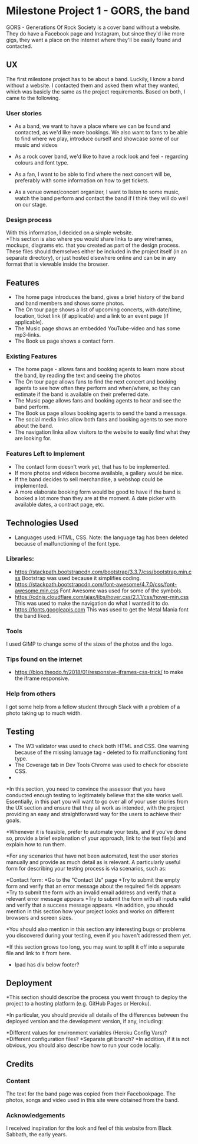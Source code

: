# Milestone Project 1 - GORS, the band

GORS - Generations Of Rock Society is a cover band without a website. They do have a Facebook page and Instagram, but since
they'd like more gigs, they want a place on the internet where they'll be easily found and contacted.

## UX

The first milestone project has to be about a band. Luckily, I know a band without a website. I contacted them and asked them what they wanted, which
was basicly the same as the project requirements. Based on both, I came to the  following.

### User stories
- As a band, we want to have a place where we can be found and contacted, as we'd like more bookings. We also want to fans to be 
able to find where we play,  introduce ourself and showcase some of our music and videos
- As a rock cover band, we'd like to have a rock look and feel - regarding colours and font type.

- As a fan, I want to be able to find where the next concert will be, preferably with some information on how to get tickets.

- As a venue owner/concert organizer, I want to listen to some music, watch the band perform and contact the band if I think they will do well
on our stage.

### Design process
With this information, I decided on a simple website.  
*This section is also where you would share links to any wireframes, mockups, diagrams etc. that you created as part of the design process. These files should themselves either be included in the project itself (in an separate directory), or just hosted elsewhere online and can be in any format that is viewable inside the browser.

## Features
- The home page introduces the band, gives a brief history of the band and band members and shows some photos.
- The On tour page shows a list of upcoming concerts, with date/time, location, ticket link (if applicable) and a link to an event page (if applicable).
- The Music page shows an embedded YouTube-video and has some mp3-links.
- The Book us page shows a contact form.

### Existing Features
- The home page - allows fans and booking agents to learn more about the band, by reading the text and seeing the photos
- The On tour page allows fans to find the next concert and booking agents to see how often they perform and when/where, so they can estimate if the band is available on their preferred date.
- The Music page allows fans and booking agents to hear and see the band perform.
- The Book us page allows booking agents to send the band a message.
- The social media links allow both fans and booking agents to see more about the band.
- The navigation links allow visitors to the website to easily find what they are looking for.


### Features Left to Implement
- The contact form doesn't work yet, that has to be implemented.
- If more photos and videos become available, a gallery would be nice.
- If the band decides to sell merchandise, a webshop could be implemented.
- A more elaborate booking form would be good to have if the band is booked a lot more than they are at the moment. A date picker with available dates, a contract page, etc.

## Technologies Used
- Languages used: HTML, CSS. Note: the language tag has been deleted because of malfunctioning of the font type.


### Libraries:
- https://stackpath.bootstrapcdn.com/bootstrap/3.3.7/css/bootstrap.min.css Bootstrap was used because it simplifies coding.
- https://stackpath.bootstrapcdn.com/font-awesome/4.7.0/css/font-awesome.min.css Font Awesome was used for some of the symbols.
- https://cdnjs.cloudflare.com/ajax/libs/hover.css/2.1.1/css/hover-min.css This was used to make the navigation do what I wanted it to do.
- https://fonts.googleapis.com This was used to get the Metal Mania font the band liked.

### Tools
I used GIMP to change some of the sizes of the photos and the logo.

### Tips found on the internet
- https://blog.theodo.fr/2018/01/responsive-iframes-css-trick/ to make the iframe responsive.

### Help from others 
I got some help from a fellow student through Slack with a problem of a photo taking up to much width.

## Testing
- The W3 validator was used to check both HTML and CSS. One warning because of the missing lanuage tag - deleted to fix malfunctioning font type.
- The Coverage tab in Dev Tools Chrome was used to check for obsolete CSS.
- 
*In this section, you need to convince the assessor that you have conducted enough testing to legitimately believe that the site works well. Essentially, in this part you will want to go over all of your user stories from the UX section and ensure that they all work as intended, with the project providing an easy and straightforward way for the users to achieve their goals.

*Whenever it is feasible, prefer to automate your tests, and if you've done so, provide a brief explanation of your approach, link to the test file(s) and explain how to run them.

*For any scenarios that have not been automated, test the user stories manually and provide as much detail as is relevant. A particularly useful form for describing your testing process is via scenarios, such as:

*Contact form:
*Go to the "Contact Us" page
*Try to submit the empty form and verify that an error message about the required fields appears
*Try to submit the form with an invalid email address and verify that a relevant error message appears
*Try to submit the form with all inputs valid and verify that a success message appears.
*In addition, you should mention in this section how your project looks and works on different browsers and screen sizes.

*You should also mention in this section any interesting bugs or problems you discovered during your testing, even if you haven't addressed them yet.

*If this section grows too long, you may want to split it off into a separate file and link to it from here.

- Ipad has div below footer?

## Deployment
*This section should describe the process you went through to deploy the project to a hosting platform (e.g. GitHub Pages or Heroku).

*In particular, you should provide all details of the differences between the deployed version and the development version, if any, including:

*Different values for environment variables (Heroku Config Vars)?
*Different configuration files?
*Separate git branch?
*In addition, if it is not obvious, you should also describe how to run your code locally.

## Credits

### Content
The text for the band page was copied from their Facebookpage.
The photos, songs and video used in this site were obtained from the band.

### Acknowledgements
I received inspiration for the look and feel of this website from Black Sabbath, the early years.